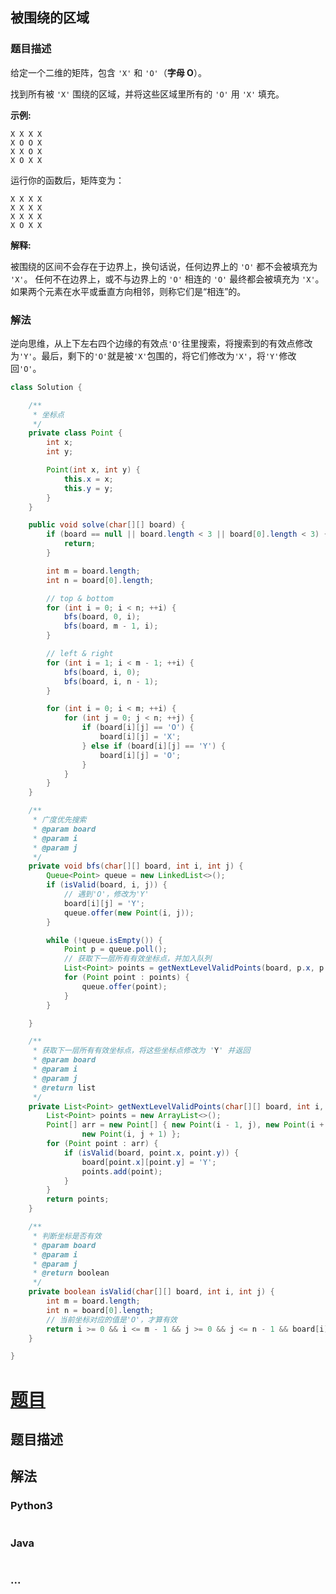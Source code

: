 ## 被围绕的区域
### 题目描述

给定一个二维的矩阵，包含 `'X'` 和 `'O'`（**字母 O**）。

找到所有被 `'X'` 围绕的区域，并将这些区域里所有的 `'O'` 用 `'X'` 填充。

**示例:**
```
X X X X
X O O X
X X O X
X O X X
```

运行你的函数后，矩阵变为：
```
X X X X
X X X X
X X X X
X O X X
```

**解释:**

被围绕的区间不会存在于边界上，换句话说，任何边界上的 `'O'` 都不会被填充为 `'X'`。 任何不在边界上，或不与边界上的 `'O'` 相连的 `'O'` 最终都会被填充为 `'X'`。如果两个元素在水平或垂直方向相邻，则称它们是“相连”的。

### 解法
逆向思维，从上下左右四个边缘的有效点`'O'`往里搜索，将搜索到的有效点修改为`'Y'`。最后，剩下的`'O'`就是被`'X'`包围的，将它们修改为`'X'`，将`'Y'`修改回`'O'`。

```java
class Solution {

    /**
     * 坐标点
     */
    private class Point {
        int x;
        int y;

        Point(int x, int y) {
            this.x = x;
            this.y = y;
        }
    }

    public void solve(char[][] board) {
        if (board == null || board.length < 3 || board[0].length < 3) {
            return;
        }

        int m = board.length;
        int n = board[0].length;

        // top & bottom
        for (int i = 0; i < n; ++i) {
            bfs(board, 0, i);
            bfs(board, m - 1, i);
        }

        // left & right
        for (int i = 1; i < m - 1; ++i) {
            bfs(board, i, 0);
            bfs(board, i, n - 1);
        }

        for (int i = 0; i < m; ++i) {
            for (int j = 0; j < n; ++j) {
                if (board[i][j] == 'O') {
                    board[i][j] = 'X';
                } else if (board[i][j] == 'Y') {
                    board[i][j] = 'O';
                }
            }
        }
    }

    /**
     * 广度优先搜索
     * @param board
     * @param i
     * @param j
     */
    private void bfs(char[][] board, int i, int j) {
        Queue<Point> queue = new LinkedList<>();
        if (isValid(board, i, j)) {
            // 遇到'O'，修改为'Y'
            board[i][j] = 'Y';
            queue.offer(new Point(i, j));
        }

        while (!queue.isEmpty()) {
            Point p = queue.poll();
            // 获取下一层所有有效坐标点，并加入队列
            List<Point> points = getNextLevelValidPoints(board, p.x, p.y);
            for (Point point : points) {
                queue.offer(point);
            }
        }

    }

    /**
     * 获取下一层所有有效坐标点，将这些坐标点修改为 'Y' 并返回
     * @param board
     * @param i
     * @param j
     * @return list
     */
    private List<Point> getNextLevelValidPoints(char[][] board, int i, int j) {
        List<Point> points = new ArrayList<>();
        Point[] arr = new Point[] { new Point(i - 1, j), new Point(i + 1, j), new Point(i, j - 1),
                new Point(i, j + 1) };
        for (Point point : arr) {
            if (isValid(board, point.x, point.y)) {
                board[point.x][point.y] = 'Y';
                points.add(point);
            }
        }
        return points;
    }

    /**
     * 判断坐标是否有效
     * @param board
     * @param i
     * @param j
     * @return boolean
     */
    private boolean isValid(char[][] board, int i, int j) {
        int m = board.length;
        int n = board[0].length;
        // 当前坐标对应的值是'O'，才算有效
        return i >= 0 && i <= m - 1 && j >= 0 && j <= n - 1 && board[i][j] == 'O';
    }

}
```

# [题目](这里是题目链接，如：https://leetcode-cn.com/problems/shu-zu-zhong-zhong-fu-de-shu-zi-lcof/)

## 题目描述
<!-- 这里写题目描述 -->


## 解法
<!-- 这里可写通用的实现逻辑 -->


### Python3
<!-- 这里可写当前语言的特殊实现逻辑 -->

```python

```

### Java
<!-- 这里可写当前语言的特殊实现逻辑 -->

```java

```

### ...
```

```
